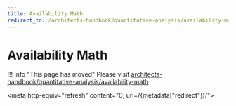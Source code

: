 ```yaml
---
title: Availability Math
redirect_to: /architects-handbook/quantitative-analysis/availability-math/
---
```


# Availability Math

!!! info "This page has moved"
    Please visit [architects-handbook/quantitative-analysis/availability-math](/architects-handbook/quantitative-analysis/availability-math/index.md)

<meta http-equiv="refresh" content="0; url=/{metadata["redirect"]}/">